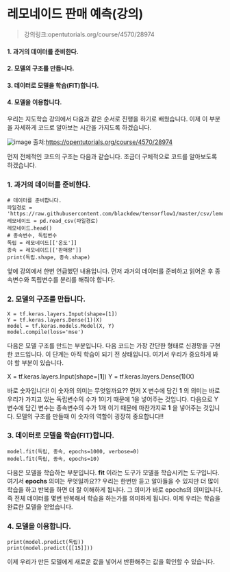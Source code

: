 # 레모네이드 판매 예측(강의)

> 강의링크:opentutorials.org/course/4570/28974

#### 1. 과거의 데이터를 준비한다.
#### 2. 모델의 구조를 만듭니다.
#### 3. 데이터로 모델을 학습(FIT)합니다.
#### 4. 모델을 이용합니다.

우리는 지도학습 강의에서 다음과 같은 순서로 진행을 하기로 배웠습니다. 이제 이 부분을 자세하게 코드로 알아보는 시간을 가지도록 하겠습니다.

![image](https://user-images.githubusercontent.com/55734436/103661017-9b67aa00-4fb1-11eb-9fd8-d489f4e24714.png)
출처:https://opentutorials.org/course/4570/28974

먼저 전체적인 코드의 구조는 다음과 같습니다. 조금더 구체적으로 코드를 알아보도록 하겠습니다.

### 1. 과거의 데이터를 준비한다.
```
# 데이터를 준비합니다.
파일경로 = 'https://raw.githubusercontent.com/blackdew/tensorflow1/master/csv/lemonade.csv'
레모네이드 = pd.read_csv(파일경로)
레모네이드.head()
# 종속변수, 독립변수
독립 = 레모네이드[['온도']]
종속 = 레모네이드[['판매량']]
print(독립.shape, 종속.shape)
```
앞에 강의에서 한번 언급했던 내용입니다. 먼저 과거의 데이터를 준비하고 읽어온 후 종속변수와 독립변수를 분리를 해줘야 합니다.

### 2. 모델의 구조를 만듭니다.
```
X = tf.keras.layers.Input(shape=[1])
Y = tf.keras.layers.Dense(1)(X)
model = tf.keras.models.Model(X, Y)
model.compile(loss='mse')
```
다음은 모델 구조를 만드는 부분입니다. 다음 코드는 가장 간단한 형태로 신경망을 구현한 코드입니다. 이 단계는 아직 학습이 되기 전 상태입니다.
여기서 우리가 중요하게 봐야 할 부분이 있습니다.

X = tf.keras.layers.Input(shape=[**1**]) 
Y = tf.keras.layers.Dense(**1**)(X) 

바로 숫자입니다! 이 숫자의 의미는 무엇일까요?? 먼저 X 변수에 담긴 **1** 의 의미는 바로 우리가 가지고 있는 독립변수의 수가 1이기 때문에 1을 넣어주는 것입니다. 다음으로 Y 변수에 담긴 변수는 종속변수의 수가 1개 이기 때문에 마찬가지로 **1** 을 넣어주는 것입니다. 모델의 구조를 만들때 이 숫자의 역할이 굉장히 중요합니다!!

### 3. 데이터로 모델을 학습(FIT)합니다.
```
model.fit(독립, 종속, epochs=1000, verbose=0)
model.fit(독립, 종속, epochs=10)
```
다음은 모델을 학습하는 부분입니다. **fit** 이라는 도구가 모델을 학습시키는 도구입니다. 여기서 **epochs** 의미는 무엇일까요?? 우리는 한번만 듣고 알아들을 수 있지만 더 많이 학습을 하고 반복을 하면 더 잘 이해하게 됩니다. 그 의미가 바로 epochs의 의미입니다. 즉 전체 데이터를 몇번 반복해서 학습을 하는가를 의미하게 됩니다. 이제 우리는 학습을 완료한 모델을 얻었습니다.

### 4. 모델을 이용합니다.
```
print(model.predict(독립))
print(model.predict([[15]]))
```
이제 우리가 만든 모델에게 새로운 값을 넣어서 반환해주는 값을 확인할 수 있습니다.

